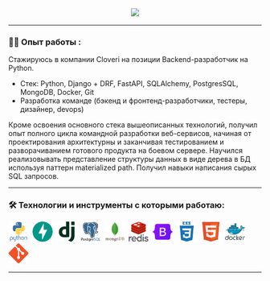 <div id="header" align="center">
  <img src="https://media.giphy.com/media/M9gbBd9nbDrOTu1Mqx/giphy.gif" width="100"/>
  <div id="badges">
    
  </div>
  
</div>

---

### :man_technologist: Опыт работы :
Cтажируюсь в компании Cloveri на позиции Backend-разработчик на Python.

- Стек: Python, Django + DRF, FastAPI, SQLAlchemy, PostgresSQL, MongoDB, Docker, Git
- Разработка команде (бэкенд и фронтенд-разработчики, тестеры, дизайнер, devops)

Кроме освоения основного стека вышеописанных технологий, получил опыт полного цикла командной разработки веб-сервисов, начиная от проектирования архитектурны и заканчивая тестированием и разворачиванием готового продукта на боевом сервере. Научился реализовывать представление структуры данных в виде дерева в БД используя паттерн materialized path. Получил навыки написания сырых SQL запросов.

---

### :hammer_and_wrench: Технологии и инструменты с которыми работаю:
<div>
  <img src="https://github.com/devicons/devicon/blob/master/icons/python/python-original-wordmark.svg"  title="python" alt="python" width="40" height="40"/>&nbsp;
  <img src="https://github.com/devicons/devicon/blob/master/icons/fastapi/fastapi-original.svg"  title="fastapi" alt="fastapi" width="40" height="40"/>&nbsp;
  <img src="https://github.com/devicons/devicon/blob/master/icons/django/django-plain.svg"  title="django" alt="django" width="40" height="40"/>&nbsp;
  <img src="https://github.com/devicons/devicon/blob/master/icons/postgresql/postgresql-original-wordmark.svg"  title="postgresql" alt="postgresql" width="40" height="40"/>&nbsp;
  <img src="https://github.com/devicons/devicon/blob/master/icons/mongodb/mongodb-original-wordmark.svg"  title="mongodb" alt="mongodb" width="40" height="40"/>&nbsp;
  <img src="https://github.com/devicons/devicon/blob/master/icons/redis/redis-original-wordmark.svg"  title="redis" alt="redis" width="40" height="40"/>&nbsp;
  <img src="https://github.com/devicons/devicon/blob/master/icons/bootstrap/bootstrap-original.svg"  title="bootstrap" alt="bootstrap" width="40" height="40"/>&nbsp;
  <img src="https://github.com/devicons/devicon/blob/master/icons/css3/css3-plain-wordmark.svg"  title="CSS3" alt="CSS" width="40" height="40"/>&nbsp;
  <img src="https://github.com/devicons/devicon/blob/master/icons/html5/html5-original.svg" title="HTML5" alt="HTML" width="40" height="40"/>&nbsp;
  <img src="https://github.com/devicons/devicon/blob/master/icons/docker/docker-original-wordmark.svg" title="docker" **alt="docker" width="40" height="40"/>
  <img src="https://github.com/devicons/devicon/blob/master/icons/git/git-original.svg" title="Git" **alt="Git" width="40" height="40"/>
</div>

---

